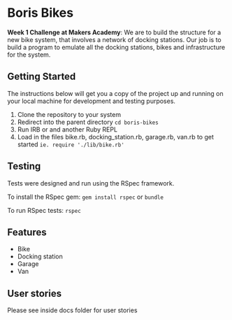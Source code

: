 # Boris Bikes

**Week 1 Challenge at Makers Academy**: We are to build the structure for a new bike system, that involves a network of docking stations. Our job is to build a program to emulate all the docking stations, bikes and infrastructure for the system.

## Getting Started
The instructions below will get you a copy of the project up and running on your local machine for development and testing purposes.

1. Clone the repository to your system
2. Redirect into the parent directory `cd boris-bikes`
3. Run IRB or and another Ruby REPL
4. Load in the files bike.rb, docking_station.rb, garage.rb, van.rb to get started `ie. require './lib/bike.rb'`


## Testing
Tests were designed and run using the RSpec framework.

To install the RSpec gem:
`gem install rspec` or `bundle`

To run RSpec tests:
`rspec`

## Features
* Bike
* Docking station
* Garage
* Van

## User stories
Please see inside docs folder for user stories
